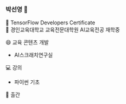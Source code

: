 ### 박선영 👋

📌 TensorFlow Developers Certificate<br>
📌 경인교육대학교 교육전문대학원 AI교육전공 재학중<br>

😄 교육 콘텐츠 개발<br>
- AI스크래치연구실

💻 강의<br>
- 파이썬 기초

🌱 출간<br>

<!--
**grayegg/grayegg** is a ✨ _special_ ✨ repository because its `README.md` (this file) appears on your GitHub profile.

Here are some ideas to get you started:

- 🔭 I’m currently working on ...
- 🌱 I’m currently learning ...
- 👯 I’m looking to collaborate on ...
- 🤔 I’m looking for help with ...
- 💬 Ask me about ...
- 📫 How to reach me: ...
- 😄 Pronouns: ...
- ⚡ Fun fact: ...
-->
